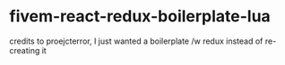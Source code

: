 # fivem-react-redux-boilerplate-lua
credits to proejcterror, I just wanted a boilerplate /w redux instead of re-creating it

